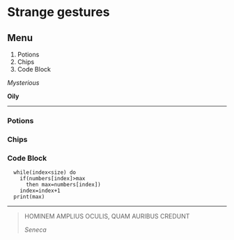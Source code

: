 # Strange gestures

## Menu

  1. Potions
  2. Chips
  3. Code Block

   *Mysterious*

   **Oily**

   ---
### Potions

### Chips

### Code Block
```
  while(index<size) do 
    if(numbers[index]>max 
      then max=numbers[index])  
    index=index+1
  print(max)
```

---

  >HOMINEM AMPLIUS OCULIS, QUAM AURIBUS CREDUNT
  >
  >*Seneca*